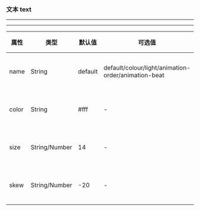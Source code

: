 ### 文本 text
---

<view-text></view-text>

---

<highlight-code  lang="vue">
        <template>
            <div class="yun-text">
                <yun-text color='#409EFF' size='24'>I Love You</yun-text>
                <yun-text color='#E6A23C' name='animation-order' size='24'>I&nbsp;Love&nbsp;You</yun-text>  
                <yun-text color='#F56C6C' name='animation-beat' size='24'>I&nbsp;Love&nbsp;You</yun-text>  
                <yun-text name='colour' skew='0' size='24'>I Love You</yun-text>
                <yun-text name='light' skew='0' size='24'>I Love You</yun-text>  
            </div>
        </template>
</highlight-code> 

<table class='yun-table' style='width:100%;'>
    <thead>
        <tr>
          <th>属性</th>
          <th>类型</th>
          <th>默认值</th>
          <th>可选值</th>
          <th>说明</th>
        </tr>
    </thead>
    <tbody>
        <tr>
          <td>name</td>
          <td>String</td>
          <td>default</td>
          <td>default/colour/light/animation-order/animation-beat</td>
          <td>文本类型</td>
        </tr>
        <tr>
          <td>color</td>
          <td>String</td>
          <td>#fff</td>
          <td>-</td>
          <td>文字颜色</td>
        </tr>
        <tr>
          <td>size</td>
          <td>String/Number</td>
          <td>14</td>
          <td>-</td>
          <td>文字大小</td>
        </tr>
        <tr>
          <td>skew</td>
          <td>String/Number</td>
          <td>-20</td>
          <td>-</td>
          <td>文字倾斜</td>
        </tr>
    </tbody>
</table>

